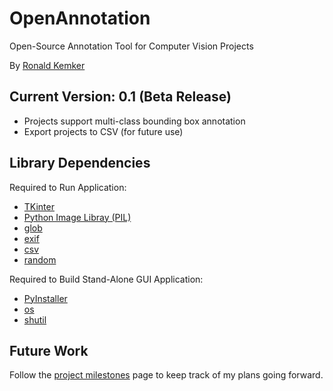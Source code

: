 # OpenAnnotation
Open-Source Annotation Tool for Computer Vision Projects
 
By [Ronald Kemker](https://www.linkedin.com/in/ronald-kemker-66250b115)

## Current Version: 0.1 (Beta Release)
- Projects support multi-class bounding box annotation
- Export projects to CSV (for future use)

## Library Dependencies
Required to Run Application:
- [TKinter](https://tkdocs.com/index.html)
- [Python Image Libray (PIL)](https://python-pillow.org/)
- [glob](https://docs.python.org/3/library/glob.html)
- [exif](https://pypi.org/project/exif/)
- [csv](https://docs.python.org/3/library/csv.html)
- [random](https://docs.python.org/3/library/random.html)

Required to Build Stand-Alone GUI Application:
- [PyInstaller](https://www.pyinstaller.org/) 
- [os](https://docs.python.org/3/library/os.html) 
- [shutil](https://docs.python.org/3/library/shutil.html) 

## Future Work
Follow the [project milestones](https://github.com/ron-kemker/OpenAnnotation/milestones) page to keep track of my plans going forward.
